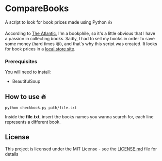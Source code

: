 # CompareBooks
A script to look for book prices made using Python :+1:

According to [The Atlantic](https://www.theatlantic.com/entertainment/archive/2012/08/what-kind-book-reader-are-you-diagnostics-guide/324062/), I'm a bookphile, so it's a little obvious that I have a passion in collecting books. Sadly, I had to sell my books in order to save some money (hard times :cry:), and that's why this script was created. It looks for book prices in a [local store site](https://www.saraiva.com.br/).

### Prerequisites

You will need to install:
- BeautifulSoup  

## **How to use** :fire:  
```
python checkbook.py path/file.txt
```
Inside the **file.txt**, insert the books names you wanna search for, each line represents a different book.

## License

This project is licensed under the MIT License - see the [LICENSE.md](LICENSE.md) file for details
